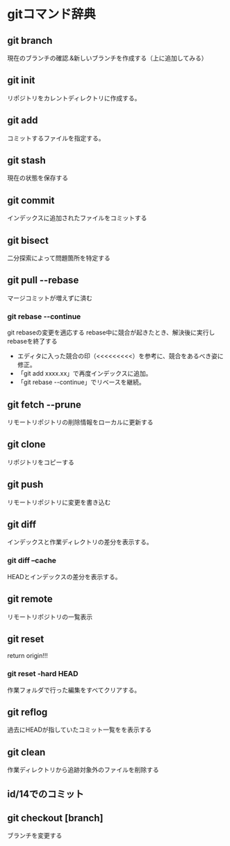 # gitコマンド辞典

## git branch
現在のブランチの確認.&新しいブランチを作成する（上に追加してみる）

## git init
リポジトリをカレントディレクトリに作成する。

## git add
コミットするファイルを指定する。

## git stash
現在の状態を保存する

## git commit
インデックスに追加されたファイルをコミットする

## git bisect
二分探索によって問題箇所を特定する

## git pull --rebase
マージコミットが増えずに済む

### git rebase --continue
git rebaseの変更を適応する
rebase中に競合が起きたとき、解決後に実行しrebaseを終了する

* エディタに入った競合の印（<<<<<<<<<）を参考に、競合をあるべき姿に修正。
* 「git add xxxx.xx」で再度インデックスに追加。
* 「git rebase --continue」でリベースを継続。


## git fetch --prune
リモートリポジトリの削除情報をローカルに更新する

## git clone
リポジトリをコピーする

## git push
リモートリポジトリに変更を書き込む

## git diff
インデックスと作業ディレクトリの差分を表示する。

### git diff –cache
HEADとインデックスの差分を表示する。

## git remote
リモートリポジトリの一覧表示

## git reset
return origin!!!

### git reset -hard HEAD
作業フォルダで行った編集をすべてクリアする。


## git reflog
過去にHEADが指していたコミット一覧をを表示する

## git clean
作業ディレクトリから追跡対象外のファイルを削除する

## id/14でのコミット
## git checkout [branch]
ブランチを変更する
